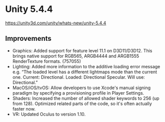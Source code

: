 # Unity 5.4.4
https://unity3d.com/unity/whats-new/unity-5.4.4

## Improvements

<ul>
<li>Graphics: Added support for feature level 11.1 on D3D11/D3D12. This brings native support for RGB565, ARGB4444 and ARGB1555 RenderTexture formats. (757055)</li>
<li>Lighting: Added more information to the additive loading error message e.g. “The loaded level has a different lightmaps mode than the current one. Current: Directional. Loaded: Directional Specular. Will use: Directional.”</li>
<li>MacOS/iOS/tvOS: Allow developers to use Xcode's manual signing paradigm by specifying a provisioning profile in Player Settings.</li>
<li>Shaders: Increased the number of allowed shader keywords to 256 (up from 128). Optimized related parts of the code, so it's often actually faster now.</li>
<li>VR: Updated Oculus to version 1.10. </li>
</ul>
